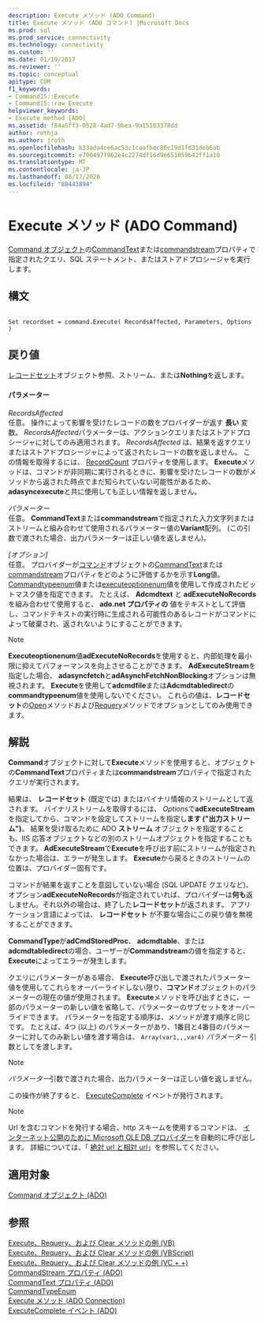 ```yaml
---
description: Execute メソッド (ADO Command)
title: Execute メソッド (ADO コマンド) |Microsoft Docs
ms.prod: sql
ms.prod_service: connectivity
ms.technology: connectivity
ms.custom: ''
ms.date: 01/19/2017
ms.reviewer: ''
ms.topic: conceptual
apitype: COM
f1_keywords:
- Command15::Execute
- Command15::raw_Execute
helpviewer_keywords:
- Execute method [ADO]
ms.assetid: f84a5ff3-0528-4ad7-9bea-9a15103378dd
author: rothja
ms.author: jroth
ms.openlocfilehash: b33ada4ce6ac53c1caafbec80c19d1fd31deb6ab
ms.sourcegitcommit: e700497f962e4c2274df16d9e651059b42ff1a10
ms.translationtype: MT
ms.contentlocale: ja-JP
ms.lasthandoff: 08/17/2020
ms.locfileid: "88443894"
---
```

# <a name="execute-method-ado-command"></a>Execute メソッド (ADO Command)
[Command オブジェクト](../../../ado/reference/ado-api/command-object-ado.md)の[CommandText](../../../ado/reference/ado-api/commandtext-property-ado.md)または[commandstream](../../../ado/reference/ado-api/commandstream-property-ado.md)プロパティで指定されたクエリ、SQL ステートメント、またはストアドプロシージャを実行します。  
  
## <a name="syntax"></a>構文  
  
```  
  
Set recordset = command.Execute( RecordsAffected, Parameters, Options )  
```  
  
## <a name="return-value"></a>戻り値  
 [レコードセット](../../../ado/reference/ado-api/recordset-object-ado.md)オブジェクト参照、ストリーム、または**Nothing**を返します。  
  
#### <a name="parameters"></a>パラメーター  
 *RecordsAffected*  
 任意。 操作によって影響を受けたレコードの数をプロバイダーが返す **長い** 変数。 *RecordsAffected*パラメーターは、アクションクエリまたはストアドプロシージャに対してのみ適用されます。 *RecordsAffected* は、結果を返すクエリまたはストアドプロシージャによって返されたレコードの数を返しません。 この情報を取得するには、 [RecordCount](../../../ado/reference/ado-api/recordcount-property-ado.md) プロパティを使用します。 **Execute**メソッドは、コマンドが非同期に実行されるときに、影響を受けたレコードの数がメソッドから返された時点でまだ知られていない可能性があるため、 **adasyncexecute**と共に使用しても正しい情報を返しません。  
  
 *パラメーター*  
 任意。 **CommandText**または**commandstream**で指定された入力文字列またはストリームと組み合わせて使用されるパラメーター値の**Variant**配列。 (この引数で渡された場合、出力パラメーターは正しい値を返しません)。  
  
 *[オプション]*  
 任意。 プロバイダーが[コマンド](../../../ado/reference/ado-api/command-object-ado.md)オブジェクトの[CommandText](../../../ado/reference/ado-api/commandtext-property-ado.md)または[commandstream](../../../ado/reference/ado-api/commandstream-property-ado.md)プロパティをどのように評価するかを示す**Long**値。 [Commandtypeenum](../../../ado/reference/ado-api/commandtypeenum.md)値または[executeoptionenum](../../../ado/reference/ado-api/executeoptionenum.md)値を使用して作成されたビットマスク値を指定できます。 たとえば、 **Adcmdtext** と **adExecuteNoRecords** を組み合わせて使用すると、 **ado.net プロパティの** 値をテキストとして評価し、コマンドテキストの実行時に生成される可能性のあるレコードがコマンドによって破棄され、返されないようにすることができます。  
  
> [!NOTE]
>  **Executeoptionenum**値**adExecuteNoRecords**を使用すると、内部処理を最小限に抑えてパフォーマンスを向上させることができます。 **AdExecuteStream**を指定した場合、 **adasyncfetch**と**adAsynchFetchNonBlocking**オプションは無視されます。 **Execute**を使用して**adcmdfile**または**Adcmdtabledirect**の**commandtypeenum**値を使用しないでください。 これらの値は、**レコードセット**の[Open](../../../ado/reference/ado-api/open-method-ado-recordset.md)メソッドおよび[Requery](../../../ado/reference/ado-api/requery-method.md)メソッドでオプションとしてのみ使用できます。  
  
## <a name="remarks"></a>解説  
 **Command**オブジェクトに対して**Execute**メソッドを使用すると、オブジェクトの**CommandText**プロパティまたは**commandstream**プロパティで指定されたクエリが実行されます。  
  
 結果は、 **レコードセット** (既定では) またはバイナリ情報のストリームとして返されます。 バイナリストリームを取得するには、 *Options*で**adExecuteStream**を指定してから、コマンドを設定してストリームを指定し**ます ("出力ストリーム")**。 結果を受け取るために ADO **ストリーム** オブジェクトを指定することも、IIS 応答オブジェクトなどの別のストリームオブジェクトを指定することもできます。 **AdExecuteStream**で**Execute**を呼び出す前にストリームが指定されなかった場合は、エラーが発生します。 **Execute**から戻るときのストリームの位置は、プロバイダー固有です。  
  
 コマンドが結果を返すことを意図していない場合 (SQL UPDATE クエリなど)、オプション**adExecuteNoRecords**が指定されていれば、プロバイダーは**何も**返しません。それ以外の場合は、終了した**レコードセット**が返されます。 アプリケーション言語によっては、 **レコードセット** が不要な場合にこの戻り値を無視することができます。  
  
 **CommandType**が**adCmdStoredProc**、 **adcmdtable**、または**adcmdtabledirect**の場合、ユーザーが**Commandstream**の値を指定すると、 **Execute**によってエラーが発生します。  
  
 クエリにパラメーターがある場合、 **Execute**呼び出しで渡されたパラメーター値を使用してこれらをオーバーライドしない限り、**コマンド**オブジェクトのパラメーターの現在の値が使用されます。 **Execute**メソッドを呼び出すときに、一部のパラメーターの新しい値を省略して、パラメーターのサブセットをオーバーライドできます。 パラメーターを指定する順序は、メソッドが渡す順序と同じです。 たとえば、4つ (以上) のパラメーターがあり、1番目と4番目のパラメーターに対してのみ新しい値を渡す場合は、 `Array(var1,,,var4)` *パラメーター* 引数としてを渡します。  
  
> [!NOTE]
>  *パラメーター*引数で渡された場合、出力パラメーターは正しい値を返しません。  
  
 この操作が終了すると、 [ExecuteComplete](../../../ado/reference/ado-api/executecomplete-event-ado.md) イベントが発行されます。  
  
> [!NOTE]
>  Url を含むコマンドを発行する場合、http スキームを使用するコマンドは、 [インターネット公開のために Microsoft OLE DB プロバイダー](../../../ado/guide/appendixes/microsoft-ole-db-provider-for-internet-publishing.md)を自動的に呼び出します。 詳細については、「 [絶対 url と相対 url](../../../ado/guide/data/absolute-and-relative-urls.md)」を参照してください。  
  
## <a name="applies-to"></a>適用対象  
 [Command オブジェクト (ADO)](../../../ado/reference/ado-api/command-object-ado.md)  
  
## <a name="see-also"></a>参照  
 [Execute、Requery、および Clear メソッドの例 (VB)](../../../ado/reference/ado-api/execute-requery-and-clear-methods-example-vb.md)   
 [Execute、Requery、および Clear メソッドの例 (VBScript)](../../../ado/reference/ado-api/execute-requery-and-clear-methods-example-vbscript.md)   
 [Execute、Requery、および Clear メソッドの例 (VC + +)](../../../ado/reference/ado-api/execute-requery-and-clear-methods-example-vc.md)   
 [CommandStream プロパティ (ADO)](../../../ado/reference/ado-api/commandstream-property-ado.md)   
 [CommandText プロパティ (ADO)](../../../ado/reference/ado-api/commandtext-property-ado.md)   
 [CommandTypeEnum](../../../ado/reference/ado-api/commandtypeenum.md)   
 [Execute メソッド (ADO Connection)](../../../ado/reference/ado-api/execute-method-ado-connection.md)   
 [ExecuteComplete イベント (ADO)](../../../ado/reference/ado-api/executecomplete-event-ado.md)
